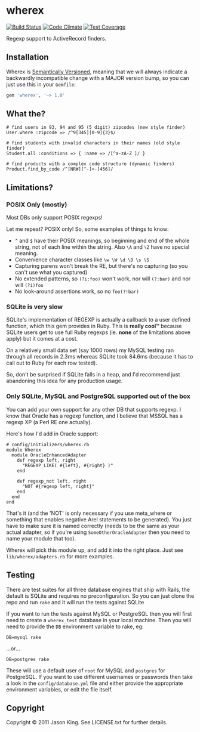 # wherex

[![Build Status](https://travis-ci.org/smathy/wherex.svg?branch=master)](https://travis-ci.org/smathy/wherex) [![Code Climate](https://codeclimate.com/github/smathy/wherex/badges/gpa.svg)](https://codeclimate.com/github/smathy/wherex) [![Test Coverage](https://codeclimate.com/github/smathy/wherex/badges/coverage.svg)](https://codeclimate.com/github/smathy/wherex)

Regexp support to ActiveRecord finders.

## Installation

Wherex is [Semantically Versioned](http://semver.org/), meaning that we will
always indicate a backwardly incompatible change with a MAJOR version bump, so
you can just use this in your `Gemfile`:

```ruby
gem 'wherex', '~> 1.0'
```

## What the?

    # find users in 93, 94 and 95 (5 digit) zipcodes (new style finder)
    User.where :zipcode => /^9[345][0-9]{3}$/

    # find students with invalid characters in their names (old style finder)
    Student.all :conditions => { :name => /[^a-zA-Z ]/ }

    # find products with a complex code structure (dynamic finders)
    Product.find_by_code /^[NRW][^-]+-[456]/

## Limitations?

### POSIX Only (mostly)

Most DBs only support POSIX regexps!

Let me repeat?  POSIX only!  So, some examples of things to know:

 * `^` and `$` have their POSIX meanings, so beginning and end of the whole string, not of each line within the string.  Also `\A` and `\Z` have no special meaning.
 * Convenience character classes like `\w \W \d \D \s \S` 
 * Capturing parens won't break the RE, but there's no capturing (so you can't use what you captured)
 * No extended patterns, so `(?i:foo)` won't work, nor will `(?:bar)` and nor will `(?i)foo`
 * No look-around assertions work, so no `foo(?!bar)`

### SQLite is very slow

SQLite's implementation of REGEXP is actually a callback to a user defined
function, which this gem provides in Ruby.  This is **really cool™** because
SQLite users get to use full Ruby regexps (ie. **none** of the limitations above
apply) but it comes at a cost.

On a relatively small data set (say 1000 rows) my MySQL testing ran through all
records in 2.3ms whereas SQLite took 84.6ms (because it has to call out to Ruby
for each row tested).

So, don't be surprised if SQLite falls in a heap, and I'd recommend just
abandoning this idea for any production usage.

### Only SQLite, MySQL and PostgreSQL supported out of the box

You can add your own support for any other DB that supports regexp.  I know that
Oracle has a regexp function, and I believe that MSSQL has a regexp XP (a Perl
RE one actually).

Here's how I'd add in Oracle support:

    # config/initializers/wherex.rb
    module Wherex
      module OracleEnhancedAdapter
        def regexp left, right
          "REGEXP_LIKE( #{left}, #{right} )"
        end

        def regexp_not left, right
          "NOT #{regexp left, right}"
        end
      end
    end

That's it (and the 'NOT' is only necessary if you use meta_where or something
that enables negative Arel statements to be generated).  You just have to make
sure it is named correctly (needs to be the same as your actual adapter, so if
you're using `SomeOtherOracleAdapter` then you need to name your module that
too).

Wherex will pick this module up, and add it into the right place.  Just see
`lib/wherex/adapters.rb` for more examples.

## Testing

There are test suites for all three database engines that ship with Rails, the
default is SQLite and requires no preconfiguration.  So you can just clone the
repo and run `rake` and it will run the tests against SQLite

If you want to run the tests against MySQL or PostgreSQL then you will first
need to create a `wherex_test` database in your local machine.  Then you will
need to provide the `DB` environment variable to rake, eg:

    DB=mysql rake

…or…

    DB=postgres rake

These will use a default user of `root` for MySQL and `postgres` for PostgreSQL.
If you want to use different usernames or passwords then take a look in the
`config/database.yml` file and either provide the appropriate environment
variables, or edit the file itself.

## Copyright

Copyright © 2011 Jason King. See LICENSE.txt for further details.

